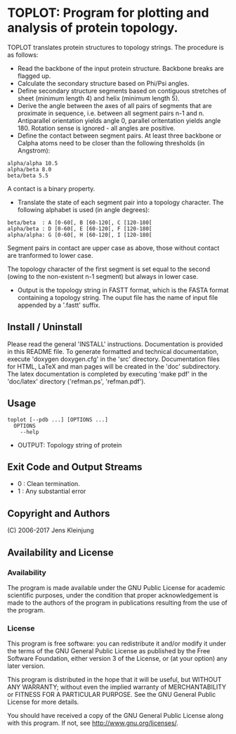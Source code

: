 
# TOPLOT: Program for plotting and analysis of protein topology.
TOPLOT translates protein structures to topology strings.
The procedure is as follows:
- Read the backbone of the input protein structure.
	Backbone breaks are flagged up.
- Calculate the secondary structure based on Phi/Psi angles.
- Define secondary structure segments based on contiguous stretches
	of sheet (minimum length 4) and helix (minimum length 5).
- Derive the angle between the axes of all pairs of segments that are
	proximate in sequence, i.e. between all segment pairs n-1 and n.
	Antiparallel orientation yields angle 0, parallel oritentation
	yields angle 180. Rotation sense is ignored - all angles are
	positive.
- Define the contact between segment pairs. At least three backbone or Calpha
	atoms need to be closer than the following thresholds (in Angstrom):
```
alpha/alpha 10.5
alpha/beta 8.0
beta/beta 5.5
```
A contact is a binary property.

- Translate the state of each segment pair into a topology character.
	The following alphabet is used (in angle degrees):
```
beta/beta  : A [0-60[, B [60-120[, C [120-180[
alpha/beta : D [0-60[, E [60-120[, F [120-180[
alpha/alpha: G [0-60[, H [60-120[, I [120-180[
```
Segment pairs in contact are upper case as above, those without contact 
are tranformed to lower case.

The topology character of the first segment is set equal to the second 
(owing to the non-existent n-1 segment) but always in lower case.

- Output is the topology string in FASTT format, which is the FASTA format
	containing a topology string. The ouput file has the name of input file
	appended by a '.fastt' suffix.


## Install / Uninstall
Please read the general 'INSTALL' instructions.
Documentation is provided in this README file. To generate formatted and
technical documentation, execute 'doxygen doxygen.cfg' in the 'src' directory.
Documentation files for HTML, LaTeX and man pages will be created in the 
'doc' subdirectory. The latex documentation is completed by executing 
'make pdf' in the 'doc/latex' directory ('refman.ps', 'refman.pdf').


## Usage
```
toplot [--pdb ...] [OPTIONS ...]
  OPTIONS
	--help
```

- OUTPUT: Topology string of protein


## Exit Code and Output Streams
- 0 : Clean termination.
- 1 : Any substantial error


## Copyright and Authors
(C) 2006-2017 Jens Kleinjung


## Availability and License
### Availability
The program is made available under the GNU Public License for academic
scientific purposes, under the condition that proper acknowledgement 
is made to the authors of the program in publications resulting from the use 
of the program.

### License
This program is free software: you can redistribute it and/or modify
it under the terms of the GNU General Public License as published by
the Free Software Foundation, either version 3 of the License, or
(at your option) any later version.

This program is distributed in the hope that it will be useful,
but WITHOUT ANY WARRANTY; without even the implied warranty of
MERCHANTABILITY or FITNESS FOR A PARTICULAR PURPOSE.  See the
GNU General Public License for more details.

You should have received a copy of the GNU General Public License
along with this program.  If not, see <http://www.gnu.org/licenses/>.

